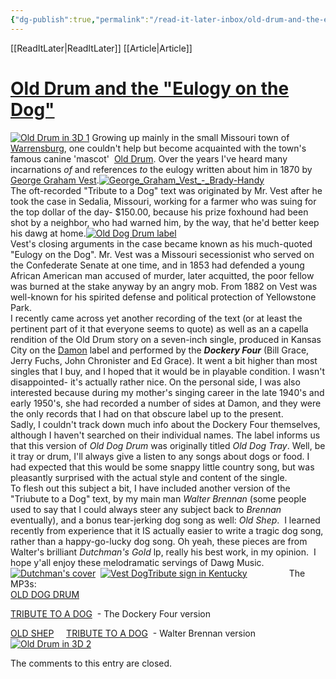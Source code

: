 ```yaml
---
{"dg-publish":true,"permalink":"/read-it-later-inbox/old-drum-and-the-eulogy-on-the-dog/"}
---
```


[[ReadItLater\|ReadItLater]] [[Article\|Article]]

# [Old Drum and the "Eulogy on the Dog"](https://blog.wfmu.org/freeform/2009/11/old-drum-and-the-eulogy-on-the-dog.html)

[![Old Drum in 3D 1](https://blog.wfmu.org/.a/6a00d83451c29169e20120a6a053b6970c-320wi)](https://blog.wfmu.org/.a/6a00d83451c29169e20120a6a053b6970c-pi) Growing up mainly in the small Missouri town of [Warrensburg](http://goburg.com/), one couldn't help but become acquainted with the town's famous canine 'mascot'  [Old Drum](http://www.almostheaven-golden-retriever-rescue.org/old-drum.htm). Over the years I've heard many incarnations *of* and references *to* the eulogy written about him in 1870 by [George Graham Vest](https://en.wikipedia.org/wiki/George_Graham_Vest).[![George_Graham_Vest_-_Brady-Handy](https://blog.wfmu.org/.a/6a00d83451c29169e20120a6a06ab1970c-320wi)](https://blog.wfmu.org/.a/6a00d83451c29169e20120a6a06ab1970c-pi)  
The oft-recorded "Tribute to a Dog" text was originated by Mr. Vest after he took the case in Sedalia, Missouri, working for a farmer who was suing for the top dollar of the day- $150.00, because his prize foxhound had been shot by a neighbor, who had warned him, by the way, that he'd better keep his dawg at home.[![Old Dog Drum label](https://blog.wfmu.org/.a/6a00d83451c29169e20120a64ae36b970b-320wi)](https://blog.wfmu.org/.a/6a00d83451c29169e20120a64ae36b970b-pi)  
Vest's closing arguments in the case became known as his much-quoted "Eulogy on the Dog". Mr. Vest was a Missouri secessionist who served on the Confederate Senate at one time, and in 1853 had defended a young African American man accused of murder, later acquitted, the poor fellow was burned at the stake anyway by an angry mob. From 1882 on Vest was well-known for his spirited defense and political protection of Yellowstone Park.  
I recently came across yet another recording of the text (or at least the pertinent part of it that everyone seems to quote) as well as an a capella rendition of the Old Drum story on a seven-inch single, produced in Kansas City on the [Damon](https://en.wikipedia.org/wiki/Damon_Records) label and performed by the ***Dockery Four*** (Bill Grace, Jerry Fuchs, John Chronister and Ed Grace). It went a bit higher than most singles that I buy, and I hoped that it would be in playable condition. I wasn't disappointed- it's actually rather nice. On the personal side, I was also interested because during my mother's singing career in the late 1940's and early 1950's, she had recorded a number of sides at Damon, and they were the only records that I had on that obscure label up to the present.  
Sadly, I couldn't track down much info about the Dockery Four themselves, although I haven't searched on their individual names. The label informs us that this version of *Old Dog Drum* was originally titled *Old* *Dog Tray*. Well, be it tray or drum, I'll always give a listen to any songs about dogs or food. I had expected that this would be some snappy little country song, but was pleasantly surprised with the actual style and content of the single.  
To flesh out this subject a bit, I have included another version of the "Triubute to a Dog" text, by my main man *Walter Brennan* (some people used to say that I could always steer any subject back to *Brennan* eventually), and a bonus tear-jerking dog song as well: *Old Shep*.  I learned recently from experience that it IS actually easier to write a tragic dog song, rather than a happy-go-lucky dog song. Oh yeah, these pieces are from Walter's brilliant *Dutchman's Gold* lp, really his best work, in my opinion.  I hope y'all enjoy these melodramatic servings of Dawg Music.[![Dutchman's cover](https://blog.wfmu.org/.a/6a00d83451c29169e20120a64ae6b8970b-120wi)](https://blog.wfmu.org/.a/6a00d83451c29169e20120a64ae6b8970b-pi)  [![Vest DogTribute sign in Kentucky](https://blog.wfmu.org/.a/6a00d83451c29169e20120a6a0c7af970c-320wi)](https://blog.wfmu.org/.a/6a00d83451c29169e20120a6a0c7af970c-pi)                 The MP3s:  
[OLD DOG DRUM](http://blogfiles.wfmu.org/MW/The_Dockery_Four_-_Old_Dog_Drum.mp3)

[TRIBUTE TO A DOG](http://blogfiles.wfmu.org/MW/Tribute_to_a_Dog_-_the_Dockery_Four.mp3)  - The Dockery Four version

[OLD SHEP](http://blogfiles.wfmu.org/MW/Walter_Brennan_-_Old_Shep.mp3)     [TRIBUTE TO A DOG](http://blogfiles.wfmu.org/MW/Tribute_to_a_Dog_-_Walter_Brennan.mp3)  - Walter Brennan version[![Old Drum in 3D 2](https://blog.wfmu.org/.a/6a00d83451c29169e20120a6a07091970c-320wi)](https://blog.wfmu.org/.a/6a00d83451c29169e20120a6a07091970c-pi)

The comments to this entry are closed.